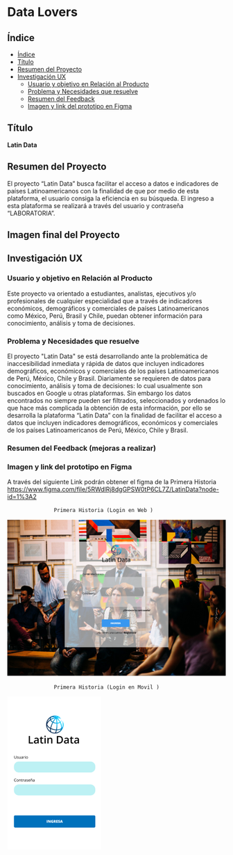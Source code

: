 # Data Lovers

## Índice

- [Índice](#índice)
- [Título](#titulo)
- [Resumen del Proyecto](#resumen-del-proyecto)
- [Investigación UX](#imagen-del-proyecto-final)
   - [Usuario y objetivo en Relación al Producto](#usuario-y-objetivo-en-relacion-al-producto)
   - [Problema y Necesidades que resuelve](#problema-y-necesidades-que-resuelve)
   - [Resumen del Feedback](#resumen-del-feedback)
   - [Imagen y link del prototipo en Figma](#imagen-y-link-del-prototipo-en-Figma)


## Título

**Latin Data**

## Resumen del Proyecto

El proyecto “Latin Data” busca facilitar el acceso a datos e indicadores de países Latinoamericanos  con la finalidad de que por medio de esta plataforma, el usuario consiga la eficiencia en su búsqueda. 
El ingreso a esta plataforma se realizará a través del usuario y contraseña “LABORATORIA”.


## Imagen final del Proyecto

## Investigación UX

### Usuario y objetivo en Relación al Producto

Este proyecto va orientado a estudiantes, analistas, ejecutivos y/o profesionales de cualquier especialidad que a través de indicadores económicos, demográficos y comerciales de países Latinoamericanos como México, Perú, Brasil y Chile,  puedan obtener información
para conocimiento, análisis y toma de decisiones.


### Problema y Necesidades que resuelve

El proyecto "Latin Data" se está desarrollando ante la problemática de inaccesibilidad inmediata y rápida de datos que incluyen indicadores demográficos, económicos y comerciales de los países Latinoamericanos de Perú, México, Chile y Brasil.
Diariamente se requieren de datos para conocimiento, análisis y toma de decisiones: lo cual usualmente son buscados en Google u otras plataformas. Sin embargo los datos encontrados no siempre pueden ser filtrados, seleccionados y ordenados lo que hace más complicada la obtención de esta información, por ello se desarrolla la plataforma “Latin Data” con la finalidad de facilitar el acceso a datos que incluyen indicadores demográficos, económicos y comerciales de los países Latinoamericanos de Perú, México, Chile y Brasil.


### Resumen del Feedback (mejoras a realizar)

### Imagen y link del prototipo en Figma

A través del siguiente Link podrán obtener el figma de la Primera Historia https://www.figma.com/file/5RWdlRj8dgGPSW0tP6CL7Z/LatinData?node-id=1%3A2

                   Primera Historia (Login en Web ) 

![Imagen 1][1] 

                   Primera Historia (Login en Movil ) 

![Imagen 2][2]

 [1]: Historia1.web.PNG 
 [2]: Historia1.mobile.PNG "scaphandre" 